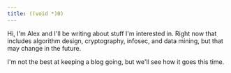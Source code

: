 ```yaml
---
title: ((void *)0)
---
```


Hi, I'm Alex and I'll be writing about stuff I'm interested in. Right now that includes algorithm design, cryptography, infosec, and data mining, but that may change in the future.

I'm not the best at keeping a blog going, but we'll see how it goes this time.
